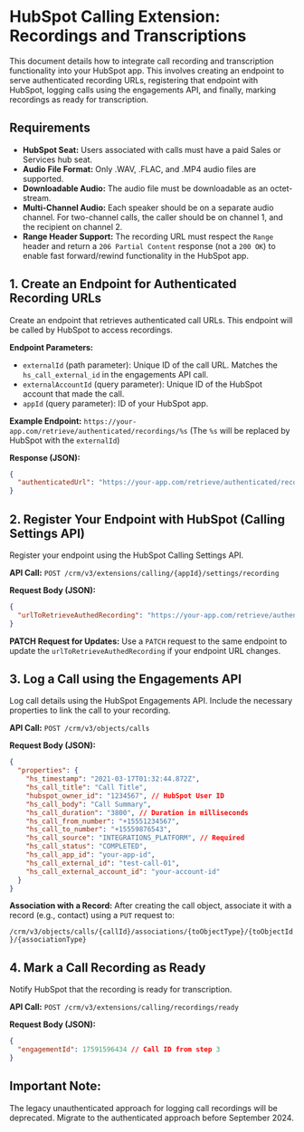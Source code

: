 # HubSpot Calling Extension: Recordings and Transcriptions

This document details how to integrate call recording and transcription functionality into your HubSpot app.  This involves creating an endpoint to serve authenticated recording URLs, registering that endpoint with HubSpot, logging calls using the engagements API, and finally, marking recordings as ready for transcription.

## Requirements

* **HubSpot Seat:**  Users associated with calls must have a paid Sales or Services hub seat.
* **Audio File Format:** Only .WAV, .FLAC, and .MP4 audio files are supported.
* **Downloadable Audio:** The audio file must be downloadable as an octet-stream.
* **Multi-Channel Audio:** Each speaker should be on a separate audio channel. For two-channel calls, the caller should be on channel 1, and the recipient on channel 2.
* **Range Header Support:** The recording URL must respect the `Range` header and return a `206 Partial Content` response (not a `200 OK`) to enable fast forward/rewind functionality in the HubSpot app.


## 1. Create an Endpoint for Authenticated Recording URLs

Create an endpoint that retrieves authenticated call URLs. This endpoint will be called by HubSpot to access recordings.

**Endpoint Parameters:**

* `externalId` (path parameter): Unique ID of the call URL.  Matches the `hs_call_external_id` in the engagements API call.
* `externalAccountId` (query parameter): Unique ID of the HubSpot account that made the call.
* `appId` (query parameter): ID of your HubSpot app.

**Example Endpoint:**  `https://your-app.com/retrieve/authenticated/recordings/%s`  (The `%s` will be replaced by HubSpot with the `externalId`)

**Response (JSON):**

```json
{
  "authenticatedUrl": "https://your-app.com/retrieve/authenticated/recordings/test-call-01"
}
```


## 2. Register Your Endpoint with HubSpot (Calling Settings API)

Register your endpoint using the HubSpot Calling Settings API.

**API Call:** `POST /crm/v3/extensions/calling/{appId}/settings/recording`

**Request Body (JSON):**

```json
{
  "urlToRetrieveAuthedRecording": "https://your-app.com/retrieve/authenticated/recordings/%s"
}
```

**PATCH Request for Updates:** Use a `PATCH` request to the same endpoint to update the `urlToRetrieveAuthedRecording` if your endpoint URL changes.


## 3. Log a Call using the Engagements API

Log call details using the HubSpot Engagements API.  Include the necessary properties to link the call to your recording.

**API Call:** `POST /crm/v3/objects/calls`

**Request Body (JSON):**

```json
{
  "properties": {
    "hs_timestamp": "2021-03-17T01:32:44.872Z",
    "hs_call_title": "Call Title",
    "hubspot_owner_id": "1234567", // HubSpot User ID
    "hs_call_body": "Call Summary",
    "hs_call_duration": "3800", // Duration in milliseconds
    "hs_call_from_number": "+15551234567",
    "hs_call_to_number": "+15559876543",
    "hs_call_source": "INTEGRATIONS_PLATFORM", // Required
    "hs_call_status": "COMPLETED",
    "hs_call_app_id": "your-app-id",
    "hs_call_external_id": "test-call-01",
    "hs_call_external_account_id": "your-account-id"
  }
}
```

**Association with a Record:** After creating the call object, associate it with a record (e.g., contact) using a `PUT` request to:

`/crm/v3/objects/calls/{callId}/associations/{toObjectType}/{toObjectId}/{associationType}`


## 4. Mark a Call Recording as Ready

Notify HubSpot that the recording is ready for transcription.

**API Call:** `POST /crm/v3/extensions/calling/recordings/ready`

**Request Body (JSON):**

```json
{
  "engagementId": 17591596434 // Call ID from step 3
}
```

## Important Note:

The legacy unauthenticated approach for logging call recordings will be deprecated.  Migrate to the authenticated approach before September 2024.
